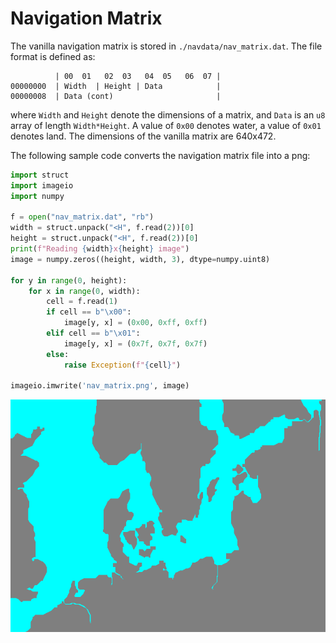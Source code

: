 # Navigation Matrix
The vanilla navigation matrix is stored in `./navdata/nav_matrix.dat`.
The file format is defined as:
```
          | 00  01   02  03   04  05   06  07 |
00000000  | Width  | Height | Data            |
00000008  | Data (cont)                       |
```
where `Width` and `Height` denote the dimensions of a matrix, and `Data` is an `u8` array of length `Width*Height`.
A value of `0x00` denotes water, a value of `0x01` denotes land.
The dimensions of the vanilla matrix are 640x472.

The following sample code converts the navigation matrix file into a png:
```python
import struct
import imageio
import numpy

f = open("nav_matrix.dat", "rb")
width = struct.unpack("<H", f.read(2))[0]
height = struct.unpack("<H", f.read(2))[0]
print(f"Reading {width}x{height} image")
image = numpy.zeros((height, width, 3), dtype=numpy.uint8)

for y in range(0, height):
    for x in range(0, width):
        cell = f.read(1)
        if cell == b"\x00":
            image[y, x] = (0x00, 0xff, 0xff)
        elif cell == b"\x01":
            image[y, x] = (0x7f, 0x7f, 0x7f)
        else:
            raise Exception(f"{cell}")

imageio.imwrite('nav_matrix.png', image)
```
![image](nav_matrix.png)
